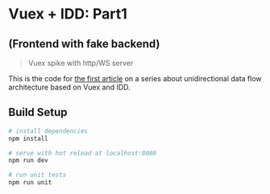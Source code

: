 # Vuex + IDD: Part1 
## (Frontend with fake backend)

> Vuex spike with http/WS server

This is the code for [the first article](https://medium.com/p/4b81d4088e54) on a series about unidirectional data flow architecture based on Vuex and IDD.
## Build Setup

``` bash
# install dependencies
npm install

# serve with hot reload at localhost:8080
npm run dev

# run unit tests
npm run unit
```
